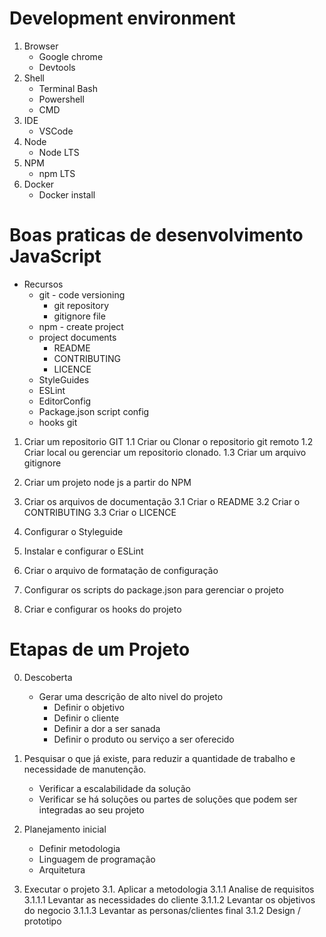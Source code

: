 #   Development environment

1.  Browser
    *   Google chrome
    *   Devtools
2.  Shell
    *   Terminal Bash
    *   Powershell
    *   CMD
3.  IDE
    *   VSCode
4.  Node
    * Node LTS
5.  NPM
    * npm LTS
6.  Docker
    *   Docker install


# Boas praticas de desenvolvimento JavaScript

* Recursos
    *   git - code versioning
        *   git repository
        *   gitignore file
    *   npm - create project
    *   project documents
        *   README
        *   CONTRIBUTING
        *   LICENCE
    *   StyleGuides
    *   ESLint
    *   EditorConfig
    *   Package.json script config
    *   hooks git


1.  Criar um repositorio GIT
1.1 Criar ou Clonar o repositorio git remoto
1.2 Criar local ou gerenciar um repositorio clonado.
1.3 Criar um arquivo gitignore

2.  Criar um projeto node js a partir do NPM

3.  Criar os arquivos de documentação
3.1 Criar o README
3.2 Criar o CONTRIBUTING
3.3 Criar o LICENCE

4.  Configurar o Styleguide

5.  Instalar e configurar o ESLint

6.  Criar o arquivo de formatação de configuração

7.  Configurar os scripts do package.json para gerenciar o projeto

8.  Criar e configurar os hooks do projeto


#   Etapas de um Projeto
0.  Descoberta 
    *   Gerar uma descrição de alto nivel do projeto
        *   Definir o objetivo
        *   Definir o cliente
        *   Definir a dor a ser sanada
        *   Definir o produto ou serviço a ser oferecido

1.  Pesquisar o que já existe, para reduzir a quantidade de trabalho e necessidade de manutenção.
    *   Verificar a escalabilidade da solução
    *   Verificar se há soluções ou partes de soluções que podem ser integradas ao seu projeto

2.  Planejamento inicial
    *   Definir metodologia
    *   Linguagem de programação
    *   Arquitetura

3.  Executar o projeto
    3.1.   Aplicar a metodologia
        3.1.1   Analise de requisitos
            3.1.1.1   Levantar as necessidades do cliente
            3.1.1.2   Levantar os objetivos do negocio
            3.1.1.3   Levantar as personas/clientes final
        3.1.2   Design / prototipo
        




















